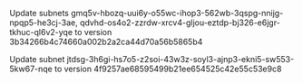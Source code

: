 Update subnets gmq5v-hbozq-uui6y-o55wc-ihop3-562wb-3qspg-nnijg-npqp5-he3cj-3ae, qdvhd-os4o2-zzrdw-xrcv4-gljou-eztdp-bj326-e6jgr-tkhuc-ql6v2-yqe to version 3b34266b4c74660a002b2a2ca44d70a56b5865b4

Update subnet jtdsg-3h6gi-hs7o5-z2soi-43w3z-soyl3-ajnp3-ekni5-sw553-5kw67-nqe to version 4f9257ae68595499b21ee654525c42e55c53e9c8

